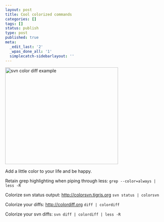 ```yaml
---
layout: post
title: Cool colorized commands
categories: []
tags: []
status: publish
type: post
published: true
meta:
  _edit_last: '2'
  _wpas_done_all: '1'
  simplecatch-sidebarlayout: ''
---
```

<img alt="svn color diff example" src="http://www.smugmug.com/photos/i-F7PQb7L/1/L/i-F7PQb7L-L.png" width="363" height="311" />

Add a little color to your life and be happy.

Retain grep highlighting when piping through less:
`grep --color=always | less -R`

Colorize svn status output: <a href="http://colorsvn.tigris.org">http://colorsvn.tigris.org</a>
`svn status | colorsvn`

Colorize your diffs: <a href="http://colordiff.org">http://colordiff.org</a>
`diff | colordiff`

Colorize your svn diffs:
`svn diff | colordiff | less -R`
